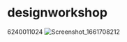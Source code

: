# designworkshop
 6240011024
![Screenshot_1661708212](https://user-images.githubusercontent.com/98504830/187087651-cc60996c-0bd4-468e-a5fb-a1e3d7f613f3.png)
